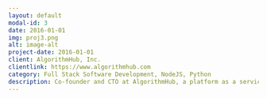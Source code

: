 ```yaml
---
layout: default
modal-id: 3
date: 2016-01-01
img: proj3.png
alt: image-alt
project-date: 2016-01-01
client: AlgorithmHub, Inc.
clientlink: https://www.algorithmhub.com
category: Full Stack Software Development, NodeJS, Python
description: Co-founder and CTO at AlgorithmHub, a platform as a service startup.
---
```

